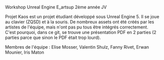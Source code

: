 Workshop Unreal Engine E_artsup 2ème année JV

Projet Kaos est un projet étudiant développé sous Unreal Engine 5. 
Il se joue au clavier (ZQSD) et à la souris. De nombreux assets ont été créés par les artistes de l'équipe, mais n'ont pas pu tous être intégrés
correctement. 
C'est pourquoi, dans ce git, se trouve une présentation PDF en 2 parties (2 parties parce que sinon le PDF était trop lourd).

Membres de l'équipe :
Elise Mosser,
Valentin Shulz,
Fanny Rivet,
Erwan Mounier,
Iris Maton
